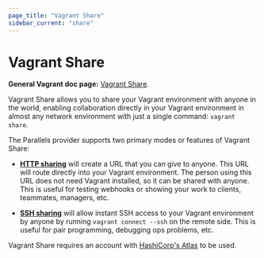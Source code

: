```yaml
---
page_title: "Vagrant Share"
sidebar_current: "share"
---
```


# Vagrant Share

**General Vagrant doc page:** [Vagrant Share](https://www.vagrantup.com/docs/share/index.html).

Vagrant Share allows you to share your Vagrant environment with anyone in the
world, enabling collaboration directly in your Vagrant environment in almost any
network environment with just a single command: `vagrant share`.

The Parallels provider supports two primary modes or features of Vagrant Share:

* [**HTTP sharing**](https://www.vagrantup.com/docs/share/http.html) will create a
URL that you can give to anyone. This URL will route directly into your Vagrant
environment. The person using this URL does not need Vagrant installed, so it
can be shared with anyone. This is useful for testing webhooks or showing your
work to clients, teammates, managers, etc.

* [**SSH sharing**](https://www.vagrantup.com/docs/share/ssh.html) will allow
instant SSH access to your Vagrant environment by anyone by running `vagrant
connect --ssh` on the remote side. This is useful for pair programming,
debugging ops problems, etc.

Vagrant Share requires an account with [HashiCorp's Atlas](https://atlas.hashicorp.com/)
to be used.